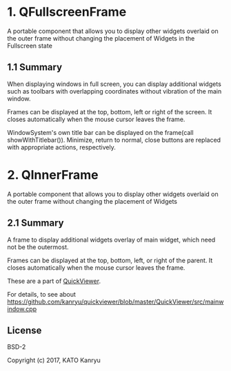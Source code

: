 # 1. QFullscreenFrame
A portable component that allows you to display other widgets overlaid on the outer frame without changing the placement of Widgets in the Fullscreen state

## 1.1 Summary

When displaying windows in full screen, you can display additional widgets
such as toolbars with overlapping coordinates without vibration of the main window.

Frames can be displayed at the top, bottom, left or right of the screen.
It closes automatically when the mouse cursor leaves the frame.

WindowSystem's own title bar can be displayed on the frame(call showWithTitlebar()).
Minimize, return to normal, close buttons are replaced with appropriate actions, respectively.

# 2. QInnerFrame

A portable component that allows you to display other widgets overlaid on the outer frame without changing the placement of Widgets


## 2.1 Summary

A frame to display additional widgets overlay of main widget,
which need not be the outermost.

Frames can be displayed at the top, bottom, left, or right of the parent.
It closes automatically when the mouse cursor leaves the frame.


These are a part of [QuickViewer](https://github.com/kanryu/quickviewer).

For details, to see about https://github.com/kanryu/quickviewer/blob/master/QuickViewer/src/mainwindow.cpp

## License

BSD-2

Copyright (c) 2017, KATO Kanryu
